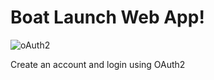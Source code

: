 # Boat Launch Web App!

![oAuth2](https://github.com/ryanosu/Boat_Launch/assets/86269596/5581f98a-83f3-4cfa-8b36-1aac94484219)

Create an account and login using OAuth2

